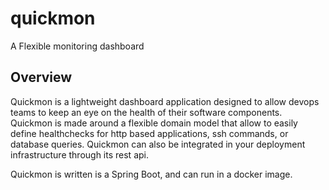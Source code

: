 # quickmon

A Flexible monitoring dashboard

## Overview

Quickmon is a lightweight dashboard application designed to allow devops teams to keep an eye on the health of their software components.
Quickmon is made around a flexible domain model that allow to easily define healthchecks for http based applications,
ssh commands, or database queries. Quickmon can also be integrated in your deployment infrastructure through its rest api.

Quickmon is written is a Spring Boot, and can run in a docker image.
 
 


